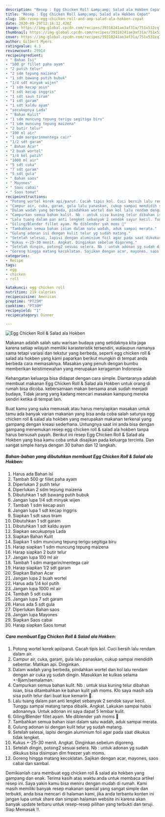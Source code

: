 ```yaml
---
description: "Resep : Egg Chicken Roll &amp;amp; Salad ala Hokben Cepat"
title: "Resep : Egg Chicken Roll &amp;amp; Salad ala Hokben Cepat"
slug: 106-resep-egg-chicken-roll-and-amp-salad-ala-hokben-cepat
date: 2020-09-29T12:16:12.420Z
image: https://img-global.cpcdn.com/recipes/39318241ae3af31a/751x532cq70/egg-chicken-roll-salad-ala-hokben-foto-resep-utama.jpg
thumbnail: https://img-global.cpcdn.com/recipes/39318241ae3af31a/751x532cq70/egg-chicken-roll-salad-ala-hokben-foto-resep-utama.jpg
cover: https://img-global.cpcdn.com/recipes/39318241ae3af31a/751x532cq70/egg-chicken-roll-salad-ala-hokben-foto-resep-utama.jpg
author: Gilbert Myers
ratingvalue: 4.3
reviewcount: 29914
recipeingredient:
- " Bahan Isi"
- "500 gr fillet paha ayam"
- "2 putih telur"
- "2 sdm tepung maizena"
- "1 sdt bawang putih bubuk"
- "1/4 sdt minyak wijen"
- "1 sdm kecap asin"
- "1 sdt kecap inggris"
- "1 sdt saus tiram"
- "1 sdt garam"
- "1 sdt kaldu ayam"
- "secukupnya Lada"
- " Bahan Kulit"
- "1 sdm muncung tepung terigu segitiga biru"
- "1 sdm muncung tepung maizena"
- "2 butir telur"
- "100 ml air"
- "1 sdm margarinmentega cair"
- "1/2 sdt garam"
- " Bahan Acar"
- "2 buah wortel"
- "1/4 kol putih"
- "1000 ml air"
- "5 sdt cuka"
- "7 sdt garam"
- "5 sdt gula"
- " Bahan saos"
- " Mayones"
- " Saos cabai"
- " Saos tomat"
recipeinstructions:
- "Potong wortel korek api/parut. Cacah tipis kol. Cuci bersih lalu rendam dalam air."
- "Campur air, cuka, garam, gula lalu panaskan, cukup sampai mendidih sebentar. Matikan api. Dinginkan."
- "Dalam wadah yang berbeda, pindahkan wortel dan kol lalu rendam dengan air cuka yg sudah dingin. Masukkan ke kulkas selama +-8jam/semalaman."
- "Campurkan semua bahan kulit. Nb : untuk sisa kuning telur dibahan isian, bisa ditambahkan ke bahan kulit yah moms. Klo saya masih ada sisa putih telur dari buat kue kemarin 🤭."
- "Lalu tuang dalam pan anti lengket sebanyak 2 sendok sayur kecil. Tunggu sampai matang tanpa dibalik. Angkat. Lakukan sampai habis adonannya. Untuk adonan ini saya dapat 5 lembar kulit."
- "Giling/Blender fillet ayam. Me diblender yah moms 🤭"
- "Tambahkan semua bahan isian dalam satu wadah, aduk sampai merata."
- "Gulung adonan isi dengan kulit telur yg sudah matang."
- "Setelah selesai, lapisi dengan aluminium foil agar pada saat dikukus tidak lengket."
- "Kukus +-25-30 menit. Angkat. Dinginkan sebelum digoreng."
- "Setelah dingin, potong2 sesuai selera. Nb : untuk adonan yg sudah dikukus bisa disimpan dlm freezer yah moms."
- "Goreng hingga matang kecoklatan. Sajikan dengan acar, mayones, saos cabai dan sambal."
categories:
- Recipe
tags:
- egg
- chicken
- roll

katakunci: egg chicken roll 
nutrition: 219 calories
recipecuisine: American
preptime: "PT25M"
cooktime: "PT30M"
recipeyield: "1"
recipecategory: Dinner

---
```



![Egg Chicken Roll &amp; Salad ala Hokben](https://img-global.cpcdn.com/recipes/39318241ae3af31a/751x532cq70/egg-chicken-roll-salad-ala-hokben-foto-resep-utama.jpg)

Makanan adalah salah satu warisan budaya yang setidaknya kita jaga karena setiap wilayah memiliki karasteristik tersendiri, walaupun namanya sama tetapi variasi dan tekstur yang berbeda, seperti egg chicken roll &amp; salad ala hokben yang kami paparkan berikut mungkin di tempat anda berbeda cara memasaknya. Masakan yang penuh dengan bumbu memberikan keistimewahan yang merupakan keragaman Indonesia

Kehangatan keluarga bisa didapat dengan cara simple. Diantaranya adalah membuat makanan Egg Chicken Roll &amp; Salad ala Hokben untuk orang di rumah bisa dicoba. kebersamaan makan bersama anak sudah menjadi budaya, Tidak jarang yang kadang mencari masakan kampung mereka sendiri ketika di tempat lain.



Buat kamu yang suka memasak atau harus menyiapkan masakan untuk tamu ada banyak varian makanan yang bisa anda coba salah satunya egg chicken roll &amp; salad ala hokben yang merupakan makanan terkenal yang gampang dengan kreasi sederhana. Untungnya saat ini anda bisa dengan gampang menemukan resep egg chicken roll &amp; salad ala hokben tanpa harus bersusah payah.
Berikut ini resep Egg Chicken Roll &amp; Salad ala Hokben yang bisa kamu coba untuk disajikan pada keluarga tercinta. Dan sangat simple hanya dengan 30 bahan dan 12 langkah.


<!--inarticleads1-->

##### Bahan-bahan yang dibutuhkan membuat Egg Chicken Roll &amp; Salad ala Hokben:

1. Harus ada  Bahan Isi
1. Tambah 500 gr fillet paha ayam
1. Diperlukan 2 putih telur
1. Diperlukan 2 sdm tepung maizena
1. Dibutuhkan 1 sdt bawang putih bubuk
1. Jangan lupa 1/4 sdt minyak wijen
1. Tambah 1 sdm kecap asin
1. Jangan lupa 1 sdt kecap inggris
1. Siapkan 1 sdt saus tiram
1. Dibutuhkan 1 sdt garam
1. Dibutuhkan 1 sdt kaldu ayam
1. Siapkan secukupnya Lada
1. Siapkan  Bahan Kulit
1. Siapkan 1 sdm muncung tepung terigu segitiga biru
1. Harap siapkan 1 sdm muncung tepung maizena
1. Harap siapkan 2 butir telur
1. Jangan lupa 100 ml air
1. Tambah 1 sdm margarin/mentega cair
1. Harap siapkan 1/2 sdt garam
1. Siapkan  Bahan Acar
1. Jangan lupa 2 buah wortel
1. Harus ada 1/4 kol putih
1. Jangan lupa 1000 ml air
1. Tambah 5 sdt cuka
1. Jangan lupa 7 sdt garam
1. Harus ada 5 sdt gula
1. Diperlukan  Bahan saos
1. Jangan lupa  Mayones
1. Siapkan  Saos cabai
1. Harap siapkan  Saos tomat




<!--inarticleads2-->

##### Cara membuat  Egg Chicken Roll &amp; Salad ala Hokben:

1. Potong wortel korek api/parut. Cacah tipis kol. Cuci bersih lalu rendam dalam air.
1. Campur air, cuka, garam, gula lalu panaskan, cukup sampai mendidih sebentar. Matikan api. Dinginkan.
1. Dalam wadah yang berbeda, pindahkan wortel dan kol lalu rendam dengan air cuka yg sudah dingin. Masukkan ke kulkas selama +-8jam/semalaman.
1. Campurkan semua bahan kulit. Nb : untuk sisa kuning telur dibahan isian, bisa ditambahkan ke bahan kulit yah moms. Klo saya masih ada sisa putih telur dari buat kue kemarin 🤭.
1. Lalu tuang dalam pan anti lengket sebanyak 2 sendok sayur kecil. Tunggu sampai matang tanpa dibalik. Angkat. Lakukan sampai habis adonannya. Untuk adonan ini saya dapat 5 lembar kulit.
1. Giling/Blender fillet ayam. Me diblender yah moms 🤭
1. Tambahkan semua bahan isian dalam satu wadah, aduk sampai merata.
1. Gulung adonan isi dengan kulit telur yg sudah matang.
1. Setelah selesai, lapisi dengan aluminium foil agar pada saat dikukus tidak lengket.
1. Kukus +-25-30 menit. Angkat. Dinginkan sebelum digoreng.
1. Setelah dingin, potong2 sesuai selera. Nb : untuk adonan yg sudah dikukus bisa disimpan dlm freezer yah moms.
1. Goreng hingga matang kecoklatan. Sajikan dengan acar, mayones, saos cabai dan sambal.




Demikianlah cara membuat egg chicken roll &amp; salad ala hokben yang gampang dan enak. Terima kasih atas waktu anda untuk membaca artikel resep ini. Saya yakin kamu bisa meniru dengan mudah di rumah. Kami masih memiliki banyak resep makanan spesial yang sangat simple dan terbukti, anda bisa mencari di halaman kami, jika anda terbantu konten ini jangan lupa untuk share dan simpan halaman website ini karena akan banyak update terbaru untuk resep-resep pilihan yang terbukti dan teruji. Siap Memasak !!. 
